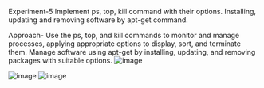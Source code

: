 Experiment-5
Implement ps, top, kill command with their options. Installing, updating and 
removing software by apt-get command.

Approach-
Use the ps, top, and kill commands to monitor and manage processes, applying appropriate options to display, sort, and terminate them.
Manage software using apt-get by installing, updating, and removing packages with suitable options.
![image](https://github.com/user-attachments/assets/025c0e4a-d46a-4ab6-9930-489432394d01)

![image](https://github.com/user-attachments/assets/a64ad4dd-c7f3-480a-958d-1eff63a24c63)
![image](https://github.com/user-attachments/assets/26636a30-ee27-463a-aa04-8a4e37dbec36)
